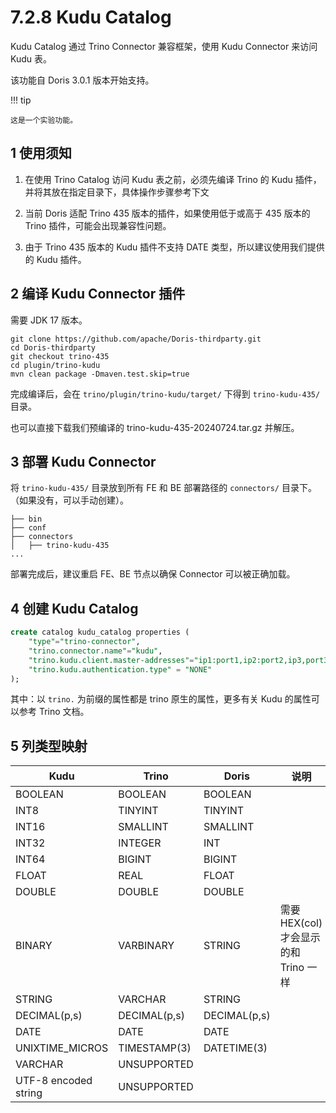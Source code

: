 # 7.2.8 Kudu Catalog

Kudu Catalog 通过 Trino Connector 兼容框架，使用 Kudu Connector 来访问 Kudu 表。

该功能自 Doris 3.0.1 版本开始支持。

!!! tip

    这是一个实验功能。

## 1 使用须知

1. 在使用 Trino Catalog 访问 Kudu 表之前，必须先编译 Trino 的 Kudu 插件，并将其放在指定目录下，具体操作步骤参考下文

2. 当前 Doris 适配 Trino 435 版本的插件，如果使用低于或高于 435 版本的 Trino 插件，可能会出现兼容性问题。

3. 由于 Trino 435 版本的 Kudu 插件不支持 DATE 类型，所以建议使用我们提供的 Kudu 插件。

## 2 编译 Kudu Connector 插件

需要 JDK 17 版本。

```shell
git clone https://github.com/apache/Doris-thirdparty.git
cd Doris-thirdparty
git checkout trino-435
cd plugin/trino-kudu
mvn clean package -Dmaven.test.skip=true
```

完成编译后，会在 `trino/plugin/trino-kudu/target/` 下得到 `trino-kudu-435/` 目录。

也可以直接下载我们预编译的 trino-kudu-435-20240724.tar.gz 并解压。

## 3 部署 Kudu Connector

将 `trino-kudu-435/` 目录放到所有 FE 和 BE 部署路径的 `connectors/` 目录下。（如果没有，可以手动创建）。

```shell
├── bin
├── conf
├── connectors
│   ├── trino-kudu-435
...
```

部署完成后，建议重启 FE、BE 节点以确保 Connector 可以被正确加载。

## 4 创建 Kudu Catalog

```sql
create catalog kudu_catalog properties (  
    "type"="trino-connector",  
    "trino.connector.name"="kudu",
    "trino.kudu.client.master-addresses"="ip1:port1,ip2:port2,ip3,port3",
    "trino.kudu.authentication.type" = "NONE"
);
```

其中：以 `trino.` 为前缀的属性都是 trino 原生的属性，更多有关 Kudu 的属性可以参考 Trino 文档。

## 5 列类型映射

| Kudu | Trino | Doris | 说明 |
| -- | -- | -- | -- |
| BOOLEAN | BOOLEAN | BOOLEAN |  |
| INT8 | TINYINT | TINYINT |  |
| INT16 | SMALLINT | SMALLINT |  |
| INT32 | INTEGER | INT |  |
| INT64 | BIGINT | BIGINT |  |
| FLOAT | REAL | FLOAT |  |
| DOUBLE | DOUBLE | DOUBLE |  |
| BINARY | VARBINARY | STRING | 需要 HEX(col) 才会显示的和 Trino 一样 |
| STRING | VARCHAR | STRING |  |
| DECIMAL(p,s) | DECIMAL(p,s) | DECIMAL(p,s) |  |
| DATE | DATE | DATE |  |
| UNIXTIME_MICROS | TIMESTAMP(3) | DATETIME(3) |  |
| VARCHAR | UNSUPPORTED |  |  |
| UTF-8 encoded string | UNSUPPORTED |  |  |

